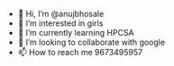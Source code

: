 - 👋 Hi, I’m @anujbhosale
- 👀 I’m interested in girls
- 🌱 I’m currently learning HPCSA
- 💞️ I’m looking to collaborate with google 
- 📫 How to reach me 9673495957

<!---
anujbhosale/anujbhosale is a ✨ special ✨ repository because its `README.md` (this file) appears on your GitHub profile.
You can click the Preview link to take a look at your changes.
--->
